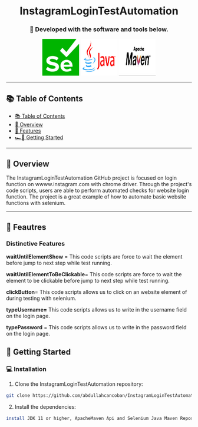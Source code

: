 <div align="center">
<h1 align="center">
<br>
InstagramLoginTestAutomation
</h1>
<h3 align="center">🚀 Developed with the software and tools below.</h3>
<p align="center">
<img src="images/selenium.png" alt="java" width="100" height="100">
<img src="images/java.jpg" alt="java" width="100" height="100">
<img src="images/maven.jpg" alt="java" width="100" height="100">
</div>

---

## 📚 Table of Contents
- [📚 Table of Contents](#-table-of-contents)
- [📍 Overview](#-introdcution)
- [🔮 Features](#-features)
- [🏎💨 Getting Started](#-getting-started)
---


## 📍 Overview

The InstagramLoginTestAutomation GitHub project is focused on login function on wwww.instagram.com with chrome driver. Through the project's code scripts, users are able to perform automated checks for website login function.  The project is a great example of how to automate basic website functions with selenium.

---

## 🔮 Feautres

### Distinctive Features

**waitUntilElementShow** = This code scripts are force to wait the element before jump to next step while test running.

**waitUntilElementToBeClickable**= This code scripts are force to wait the element to be clickable before jump to next step while test running.

**clickButton**= This code scripts allows us to click on an website element of during testing with selenium.

**typeUsername=** This code scripts  allows us to write in the username field on the login page.

**typePassword** = This code scripts  allows us to write in the password field on the login page.


## 🚀 Getting Started

### 💻 Installation

1. Clone the InstagramLoginTestAutomation repository:
```sh
git clone https://github.com/abdullahcancoban/InstagramLoginTestAutomation
```
2. Install the dependencies:
```sh
install JDK 11 or higher, ApacheMaven Api and Selenium Java Maven Repository
```






